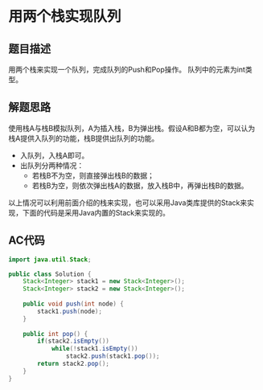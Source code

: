 # 用两个栈实现队列
## 题目描述
用两个栈来实现一个队列，完成队列的Push和Pop操作。 队列中的元素为int类型。
## 解题思路
使用栈A与栈B模拟队列，A为插入栈，B为弹出栈。假设A和B都为空，可以认为栈A提供入队列的功能，栈B提供出队列的功能。
- 入队列，入栈A即可。
- 出队列分两种情况：
    - 若栈B不为空，则直接弹出栈B的数据；
    - 若栈B为空，则依次弹出栈A的数据，放入栈B中，再弹出栈B的数据。

以上情况可以利用前面介绍的栈来实现，也可以采用Java类库提供的Stack来实现，下面的代码是采用Java内置的Stack来实现的。

## AC代码
```java
import java.util.Stack;

public class Solution {
    Stack<Integer> stack1 = new Stack<Integer>();
    Stack<Integer> stack2 = new Stack<Integer>();
    
    public void push(int node) {
        stack1.push(node);
    }
    
    public int pop() {
        if(stack2.isEmpty())
            while(!stack1.isEmpty())
                stack2.push(stack1.pop());
        return stack2.pop();
    }
}
```

